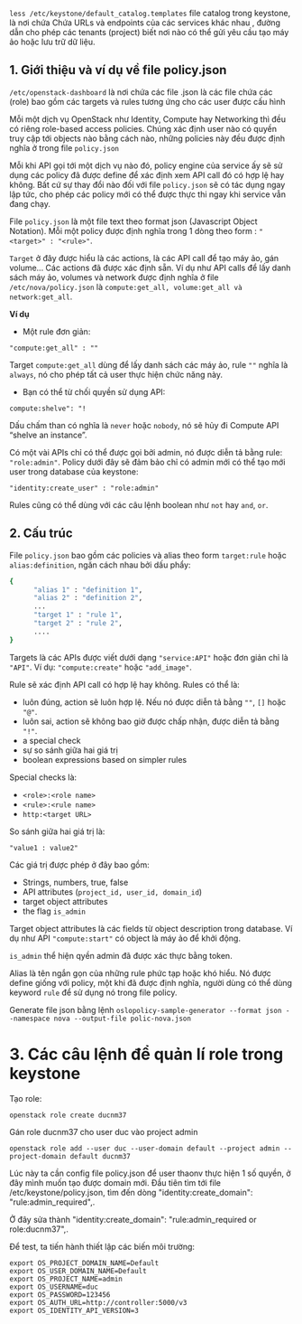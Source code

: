 


`less /etc/keystone/default_catalog.templates` file catalog trong keystone, là nơi chứa Chứa URLs và endpoints của các services khác nhau , đường dẫn cho phép các tenants (project) biết nơi nào có thể gửi yêu cầu tạo máy ảo hoặc lưu trữ dữ liệu.  





## 1. Giới thiệu và ví dụ về file policy.json 

`/etc/openstack-dashboard` là nơi chứa các file .json là các file chứa các (role) bao gồm các targets và rules tương ứng cho các user được cấu hình

Mỗi một dịch vụ OpenStack như Identity, Compute hay Networking thì đều có riêng role-based access policies. Chúng xác định user nào có quyền truy cập tới objects nào bằng cách nào, những policies này đều được định nghĩa ở trong file `policy.json`

Mỗi khi API gọi tới một dịch vụ nào đó, policy engine của service ấy sẽ sử dụng các policy đã được define để xác định xem API call đó có hợp lệ hay không. Bất cứ sự thay đổi nào đối với file `policy.json` sẽ có tác dụng  ngay lập tức, cho phép các policy mới có thể được thực thi ngay khi service vẫn đang chạy.

File `policy.json` là một file text theo format json (Javascript Object Notation). Mỗi một policy được định nghĩa trong 1 dòng theo form : `"<target>" : "<rule>"`.

`Target` ở đây được hiểu là các actions, là các API call để tạo máy ảo, gán volume... Các actions đã được xác định sẵn. Ví dụ như API calls để lấy danh sách máy ảo, volumes và network được định nghĩa ở file `/etc/nova/policy.json` là `compute:get_all, volume:get_all và network:get_all`.

**Ví dụ**

- Một rule đơn giản:

`"compute:get_all" : ""`

Target `compute:get_all` dùng để lấy danh sách các máy ảo, rule `""` nghĩa là `always`, nó cho phép tất cả user thực hiện chức năng này.

- Bạn có thể từ chối quyền sử dụng API:

`compute:shelve": "!`

Dấu chấm than có nghĩa là `never` hoặc `nobody`, nó sẽ hủy đi Compute API “shelve an instance”.

Có một vài APIs chỉ có thể được gọi bởi admin, nó được diễn tả bằng rule: `"role:admin"`. Policy dưới đây sẽ đảm bảo chỉ có admin mới có thể tạo mới user trong database của keystone:

`"identity:create_user" : "role:admin"`

Rules cũng có thể dùng với các câu lệnh boolean như `not` hay `and`, `or`.

## 2. Cấu trúc 

File `policy.json` bao gồm các policies và alias theo form `target:rule` hoặc `alias:definition`, ngăn cách nhau bởi dấu phẩy:

``` sh
{
      "alias 1" : "definition 1",
      "alias 2" : "definition 2",
      ...
      "target 1" : "rule 1",
      "target 2" : "rule 2",
      ....
}
```

Targets là các APIs được viết dưới dạng `"service:API"` hoặc đơn giản chỉ là `"API"`. Ví dụ: `"compute:create"` hoặc `"add_image"`.

Rule sẽ xác định API call có hợp lệ hay không. Rules có thể là:

- luôn đúng, action sẽ luôn hợp lệ. Nếu nó được diễn tả bằng `""`, `[]` hoặc `"@"`.
- luôn sai, action sẽ không bao giờ được chấp nhận, được diễn tả bằng `"!"`.
- a special check
- sự so sánh giữa hai giá trị
- boolean expressions based on simpler rules

Special checks là:

- `<role>:<role name>`
- `<rule>:<rule name>`
- `http:<target URL>`

So sánh giữa hai giá trị là:

`"value1 : value2"`

Các giá trị được phép ở đây bao gồm:

- Strings, numbers, true, false
- API attributes (`project_id, user_id, domain_id`)
- target object attributes
- the flag `is_admin`

Target object attributes là các fields từ object description trong database. Ví dụ như API `"compute:start"` có object là máy ảo để khởi động.

`is_admin` thể hiện qyền admin đã được xác thực bằng token.

Alias là tên ngắn gọn của những rule phức tạp hoặc khó hiểu. Nó được define giống với policy, một khi đã được định nghĩa, người dùng có thể dùng keyword `rule` để sử dụng nó trong file policy.

Generate file json bằng lệnh `oslopolicy-sample-generator --format json --namespace nova --output-file polic-nova.json`

# 3. Các câu lệnh để quản lí role trong keystone

Tạo role:

`openstack role create ducnm37`

Gán role ducnm37 cho user duc vào project admin

`openstack role add --user duc --user-domain default --project admin --project-domain default ducnm37`

Lúc này ta cần config file policy.json để user thaonv thực hiện 1 số quyền, ở đây mình muốn tạo được domain mới. Đầu tiên tìm tới file /etc/keystone/policy.json, tìm đến dòng "identity:create_domain": "rule:admin_required",.

Ở đây sửa thành "identity:create_domain": "rule:admin_required or role:ducnm37",.

Để test, ta tiến hành thiết lập các biến môi trường:
```
export OS_PROJECT_DOMAIN_NAME=Default
export OS_USER_DOMAIN_NAME=Default
export OS_PROJECT_NAME=admin
export OS_USERNAME=duc
export OS_PASSWORD=123456
export OS_AUTH_URL=http://controller:5000/v3
export OS_IDENTITY_API_VERSION=3
```
